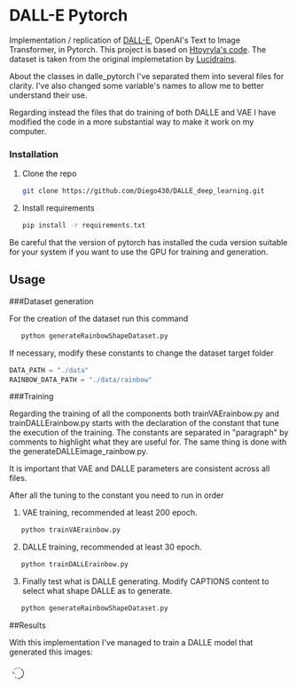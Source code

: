 # DALL-E Pytorch

Implementation / replication of <a href="https://openai.com/blog/dall-e/">DALL-E</a>, OpenAI's Text to Image Transformer, in Pytorch.
This project is based on <a href="https://github.com/htoyryla/DALLE-pytorch">Htoyryla's code</a>.
The dataset is taken from the original implemetation by <a href="https://github.com/lucidrains/dalle-pytorch">Lucidrains</a>.

About the classes in dalle_pytorch I've separated them into several files for clarity.
I've also changed some variable's names to allow me to better understand their use.

Regarding instead the files that do training of both DALLE and VAE 
I have modified the code in a more substantial way to make it work on my computer.

### Installation

1. Clone the repo
   ```sh
   git clone https://github.com/Diego430/DALLE_deep_learning.git
   ```
2. Install requirements
   ```sh
   pip install -r requirements.txt
   ```

Be careful that the version of pytorch has installed the cuda version
suitable for your system if you want to use the GPU for training and generation.

## Usage

###Dataset generation

For the creation of the dataset run this command
```sh
   python generateRainbowShapeDataset.py
```

If necessary, modify these constants to change the dataset target folder

```python
DATA_PATH = "./data" 
RAINBOW_DATA_PATH = "./data/rainbow"
```

###Training

Regarding the training of all the components both trainVAErainbow.py and trainDALLErainbow.py 
starts with the declaration of the constant that tune the execution of the training.
The constants are separated in "paragraph" by comments to highlight what they are useful for.
The same thing is done with the generateDALLEimage_rainbow.py.

It is important that VAE and DALLE parameters are consistent across all files.

After all the tuning to the constant you need to run in order
1. VAE training, recommended at least 200 epoch.
```sh
   python trainVAErainbow.py
```

2. DALLE training, recommended at least 30 epoch.
```sh
   python trainDALLErainbow.py
```

3. Finally test what is DALLE generating.
Modify CAPTIONS content to select what shape DALLE as to generate. 
```sh
   python generateRainbowShapeDataset.py
```

##Results

With this implementation I've managed to train a DALLE model that generated this images:

<img src="./generated_images/big_black_circle_rainbow_v3dalle_.png"></img>